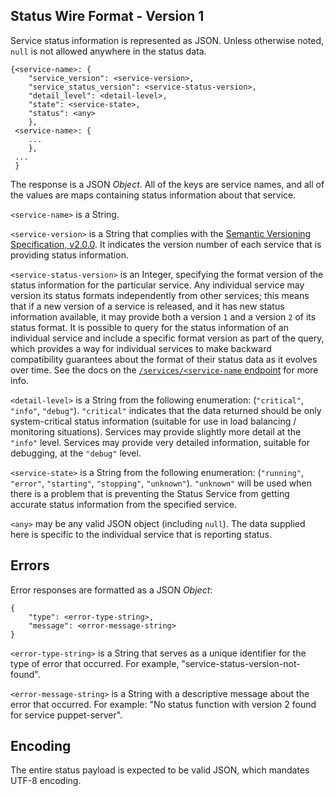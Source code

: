 ## Status Wire Format - Version 1

Service status information is represented as JSON.  Unless otherwise noted, `null`
is not allowed anywhere in the status data.

    {<service-name>: {
        "service_version": <service-version>,
        "service_status_version": <service-status-version>,
        "detail_level": <detail-level>,
        "state": <service-state>,
        "status": <any>
        },
     <service-name>: {
        ...
        },
     ...
     }

The response is a JSON _Object_.  All of the keys are service names, and all of the
values are maps containing status information about that service.

`<service-name>` is a String.

`<service-version>` is a String that complies with the
[Semantic Versioning Specification, v2.0.0](http://semver.org/spec/v2.0.0.html).
It indicates the version number of each service that is providing status information.

`<service-status-version>` is an Integer, specifying the format version of the status
 information for the particular service.  Any individual service may version its
 status formats independently from other services; this means that if a new version
 of a service is released, and it has new status information available, it may
 provide both a version `1` and a version `2` of its status format.  It is possible to
 query for the status information of an individual service and include a specific
 format version as part of the query, which provides a way for individual services to
 make backward compatibility guarantees about the format of their status data as it
 evolves over time.  See the docs on the
 [`/services/<service-name` endpoint](./query-api.md#get-statusv1servicesservice-name)
 for more info.

`<detail-level>` is a String from the following enumeration: (`"critical"`, `"info"`,
 `"debug"`).  `"critical"` indicates that the data returned should be only system-critical
 status information (suitable for use in load balancing / monitoring situations).
 Services may provide slightly more detail at the `"info"` level.  Services may
 provide very detailed information, suitable for debugging, at the `"debug"` level.

`<service-state>` is a String from the following enumeration: (`"running"`, `"error"`,
`"starting"`, `"stopping"`, `"unknown"`).  `"unknown"` will be used when there
is a problem that is preventing the Status Service from getting accurate status
information from the specified service.

`<any>` may be any valid JSON object (including `null`).  The data supplied here
 is specific to the individual service that is reporting status.

## Errors

Error responses are formatted as a JSON _Object_:

    {
        "type": <error-type-string>,
        "message": <error-message-string>
    }

`<error-type-string>` is a String that serves as a unique identifier for the type
of error that occurred.  For example, "service-status-version-not-found".

`<error-message-string>` is a String with a descriptive message about the error
that occurred.  For example: "No status function with version 2 found for service puppet-server".

## Encoding

The entire status payload is expected to be valid JSON, which mandates UTF-8
encoding.

